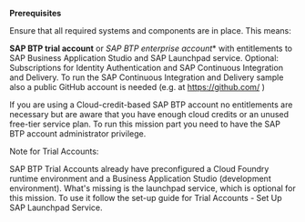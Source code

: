 **Prerequisites**

Ensure that all required systems and components are in place. This means:

**SAP BTP trial account** or *SAP BTP enterprise account** with entitlements to SAP Business Application Studio and SAP Launchpad service.
Optional: Subscriptions for Identity Authentication and SAP Continuous Integration and Delivery. To run the SAP Continuous Integration and Delivery sample also a public GitHub account is needed (e.g. at https://github.com/ )

If you are using a Cloud-credit-based SAP BTP account no entitlements are necessary but are aware that you have enough cloud credits or an unused free-tier service plan.
To run this mission part you need to have the SAP BTP account administrator privilege.



Note for Trial Accounts:

SAP BTP Trial Accounts already have preconfigured a Cloud Foundry runtime environment and a Business Application Studio (development environment).
What's missing is the launchpad service, which is optional for this mission. To use it follow the set-up guide for Trial Accounts - Set Up SAP Launchpad Service.

